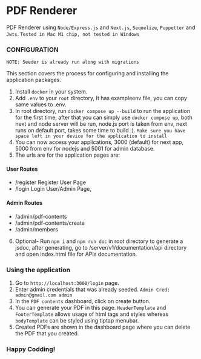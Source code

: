<!-- Use cmd+shift+v in macOS or ctrl+alt+v on windows to open as a preview -->
# PDF Renderer
PDF Renderer using `Node/Express.js` and `Next.js`, `Sequelize`, `Puppetter` and `Jwts`.
`Tested in Mac M1 chip, not tested in Windows`

### CONFIGURATION

`NOTE: Seeder is already run along with migrations`

This section covers the process for configuring and installing the application packages.

1. Install `docker` in your system.
2. Add `.env` to your `root` directory, It has exampleenv file, you can copy same values to .env.
3. In root directory, run `docker compose up --build` to run the application for the first time, after that you can simply use `docker compose up`, both next and node server will be run, node.js port is taken from env, next runs on default port, takes some time to build :). `Make sure you have space left in your device for the application to install`
4. You can now access your applications, 3000 (default) for next app, 5000 from env for nodejs and 5001 for admin database.
5. The urls are for the application pages are:
#### User Routes
- /register Register User Page
- /login Login User/Admin Page,
#### Admin Routes
- /admin/pdf-contents
- /admin/pdf-contents/create
- /admin/members
6. Optional- Run `npm i` and `npm run doc` in root directory to generate a jsdoc, after generating, go to /server/v1/documentation/api directory and open index.html file for APIs documentation.

### Using the application
1. Go to `http://localhost:3000/login` page.
2. Enter admin credentials that was already seeded.
`Admin Cred: admin@gmail.com admin`
3. In the `PDF contents` dashboard, click on create button.
4. You can generate your PDF in this page. `HeaderTemplate` and `FooterTemplate` allows usage of html tags and styles whereas `bodyTemplate` can be styled using tiptap menubar.
5. Created PDFs are shown in the dashboard page where you can delete the PDF that you created.

### Happy Codding!


